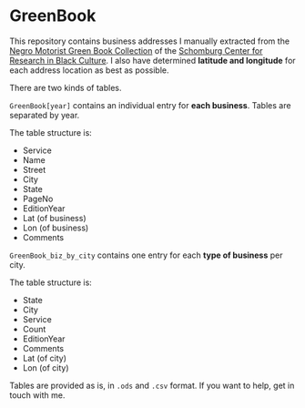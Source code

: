 # GreenBook

This repository contains business addresses I manually extracted from the [Negro Motorist Green Book Collection](http://digitalcollections.nypl.org/collections/the-green-book) of the [Schomburg Center for Research in Black Culture](http://www.nypl.org/locations/schomburg). I also have determined **latitude and longitude** for each address location as best as possible.

There are two kinds of tables.

`GreenBook[year]` contains an individual entry for **each business**. Tables are separated by year.

The table structure is:

* Service
* Name
* Street
* City
* State
* PageNo
* EditionYear
* Lat (of business)
* Lon (of business)
* Comments

`GreenBook_biz_by_city` contains one entry for each **type of business** per city.

The table structure is:
* State
* City
* Service
* Count
* EditionYear
* Comments
* Lat (of city)
* Lon (of city)

Tables are provided as is, in `.ods` and `.csv` format. If you want to help, get in touch with me.
